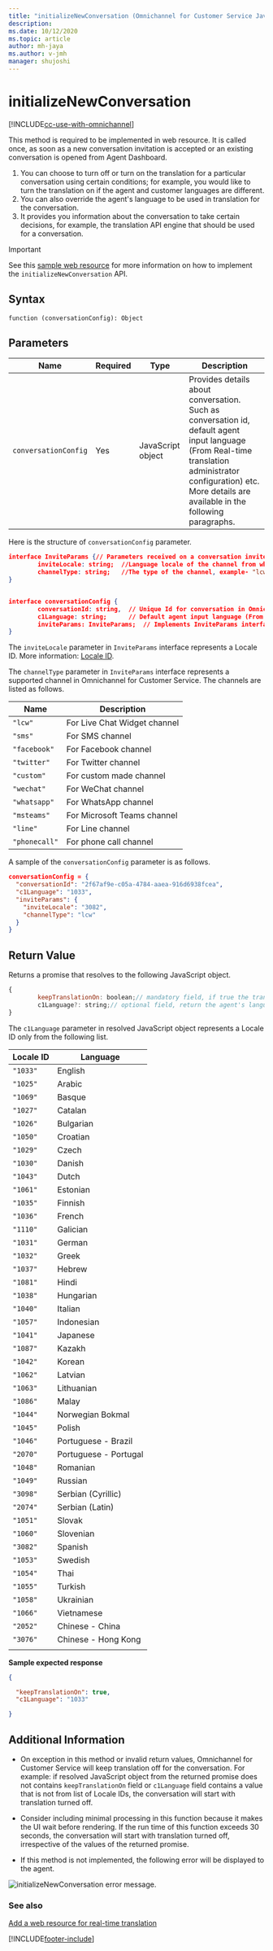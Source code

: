 ```yaml
---
title: "initializeNewConversation (Omnichannel for Customer Service JavaScript API reference) | MicrosoftDocs"
description: 
ms.date: 10/12/2020
ms.topic: article
author: mh-jaya
ms.author: v-jmh
manager: shujoshi
---
```


# initializeNewConversation

[!INCLUDE[cc-use-with-omnichannel](../../../../includes/cc-use-with-omnichannel.md)]

This method is required to be implemented in web resource. It is called once, as soon as a new conversation invitation is accepted or an existing conversation is opened from Agent Dashboard. 

1. You can choose to turn off or turn on the translation for a particular conversation using certain conditions; for example, you would like to turn the translation on if the agent and customer languages are different. 
2. You can also override the agent's language to be used in translation for the conversation. 
3. It provides you information about the conversation to take certain decisions, for example, the translation API engine that should be used for a conversation. 

> [!IMPORTANT]
> See this [sample web resource](https://github.com/microsoft/Dynamics365-Apps-Samples/blob/06e9c84263bac81e7411f95365c5e792aca15122/customer-service/omnichannel/real-time-translation/webResourceV2.js#L212) for more information on how to implement the `initializeNewConversation` API.

## Syntax

`function (conversationConfig): Object`

## Parameters

|Name|Required|Type|Description|
|----|----|----|----|
|`conversationConfig`|Yes| JavaScript object| Provides details about conversation. Such as conversation id, default agent input language (From Real-time translation administrator configuration) etc. <br /> More details are available in the following paragraphs.|

Here is the structure of `conversationConfig` parameter.

```json
interface InviteParams {// Parameters received on a conversation invite 
        inviteLocale: string;  //Language locale of the channel from where conversation is received. This contains locale ID, example- "1033" for english.
        channelType: string;   //The type of the channel, example- "lcw" for chat widget, "facebook" for facebook.
} 


interface conversationConfig { 
        conversationId: string,  // Unique Id for conversation in Omnichannel for Customer Service
        c1Language: string;      // Default agent input language (From Real time translation administrator configuration)
        inviteParams: InviteParams;  // Implements InviteParams interface, Represents the parameters received on a conversation invite  
}
```
The `inviteLocale` parameter in `InviteParams` interface represents a Locale ID. More information: [Locale ID](/openspecs/office_standards/ms-oe376/6c085406-a698-4e12-9d4d-c3b0ee3dbc4a).

The `channelType` parameter in `InviteParams` interface represents a supported channel in Omnichannel for Customer Service. The channels are listed as follows.

|Name|Description|
|----|----|
|`"lcw"`|For Live Chat Widget channel| 
|`"sms"`|For SMS channel| 
|`"facebook"`|For Facebook channel| 
|`"twitter"`|For Twitter channel| 
|`"custom"`|For custom made channel| 
|`"wechat"`|For WeChat channel| 
|`"whatsapp"`|For WhatsApp channel| 
|`"msteams"`|For Microsoft Teams channel| 
|`"line"`|For Line channel| 
|`"phonecall"`|For phone call channel| 


A sample of the `conversationConfig` parameter is as follows.

```json
conversationConfig = {
  "conversationId": "2f67af9e-c05a-4784-aaea-916d6938fcea",
  "c1Language": "1033",
  "inviteParams": {
    "inviteLocale": "3082",
    "channelType": "lcw"
  }
}
```

## Return Value

Returns a promise that resolves to the following JavaScript object.

```javascript
{
        keepTranslationOn: boolean;// mandatory field, if true the translation would be turned on for the conversation and vice-versa
        c1Language?: string;// optional field, return the agent's language if input param conversationConfig.c1Language needs to be overriden for the conversation
}
```
The `c1Language` parameter in resolved JavaScript object represents a Locale ID only from the following list.

|Locale ID|Language|
|----|----|
|`"1033"`|English|
|`"1025"`|Arabic|
|`"1069"`|Basque|
|`"1027"`|Catalan|
|`"1026"`|Bulgarian|
|`"1050"`|Croatian|
|`"1029"`|Czech|
|`"1030"`|Danish|
|`"1043"`|Dutch|
|`"1061"`|Estonian|
|`"1035"`|Finnish|
|`"1036"`|French|
|`"1110"`|Galician|
|`"1031"`|German|
|`"1032"`|Greek|
|`"1037"`|Hebrew|
|`"1081"`|Hindi|
|`"1038"`|Hungarian|
|`"1040"`|Italian|
|`"1057"`|Indonesian|
|`"1041"`|Japanese|
|`"1087"`|Kazakh|
|`"1042"`|Korean|
|`"1062"`|Latvian|
|`"1063"`|Lithuanian|
|`"1086"`|Malay|
|`"1044"`|Norwegian Bokmal|
|`"1045"`|Polish|
|`"1046"`|Portuguese - Brazil|
|`"2070"`|Portuguese - Portugal|
|`"1048"`|Romanian|
|`"1049"`|Russian|
|`"3098"`|Serbian (Cyrillic)|
|`"2074"`|Serbian (Latin)|
|`"1051"`|Slovak|
|`"1060"`|Slovenian|
|`"3082"`|Spanish|
|`"1053"`|Swedish|
|`"1054"`|Thai|
|`"1055"`|Turkish|
|`"1058"`|Ukrainian|
|`"1066"`|Vietnamese|
|`"2052"`|Chinese - China|  
|`"3076"`|Chinese - Hong Kong|
||

**Sample expected response**

```json
{

  "keepTranslationOn": true,
  "c1Language": "1033"

}
```

## Additional Information

- On exception in this method or invalid return values, Omnichannel for Customer Service will keep translation off for the conversation. For example: if resolved JavaScript object from the returned promise does not contains `keepTranslationOn` field or `c1Language` field contains a value that is not from list of Locale IDs, the conversation will start with translation turned off.

- Consider including minimal processing in this function because it makes the UI wait before rendering. If the run time of this function exceeds 30 seconds, the conversation will start with translation turned off, irrespective of the values of the returned promise.

- If this method is not implemented, the following error will be displayed to the agent.

![initializeNewConversation error message.](../../../media/initializeconversation-api-error.png "initializeNewConversation error message")

### See also

[Add a web resource for real-time translation](../../../add-web-resource-real-time-translation.md)  


[!INCLUDE[footer-include](../../../../includes/footer-banner.md)]
